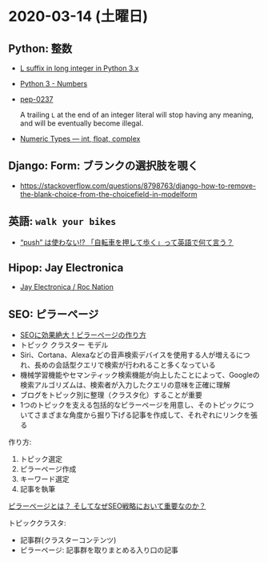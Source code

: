 # 2020-03-14 (土曜日)

## Python: 整数

- [L suffix in long integer in Python 3.x](https://stackoverflow.com/questions/24059842/l-suffix-in-long-integer-in-python-3-x)
- [Python 3 - Numbers](https://www.tutorialspoint.com/python3/python_numbers.htm)
- [pep-0237](https://www.python.org/dev/peps/pep-0237/)

    A trailing `L` at the end of an integer literal will stop having any meaning, and will be eventually become illegal. 

- [Numeric Types — int, float, complex](https://docs.python.org/3/library/stdtypes.html#numeric-types-int-float-complex)

## Django: Form: ブランクの選択肢を覗く

- https://stackoverflow.com/questions/8798763/django-how-to-remove-the-blank-choice-from-the-choicefield-in-modelform


## 英語: `walk your bikes`

- [“push” は使わない!? 「自転車を押して歩く」って英語で何て言う？](https://getnavi.jp/life/478384/)

## Hipop: Jay Electronica

- [Jay Electronica / Roc Nation](https://www.rocnation.com/music/jay-electronica/)

## SEO: ピラーページ

- [SEOに効果絶大！ピラーページの作り方](https://blog.hubspot.jp/how-to-create-a-pillar-page)
- トピック クラスター モデル
- Siri、Cortana、Alexaなどの音声検索デバイスを使用する人が増えるにつれ、長めの会話型クエリで検索が行われること多くなっている
- 機械学習機能やセマンティック検索機能が向上したことによって、Googleの検索アルゴリズムは、検索者が入力したクエリの意味を正確に理解
- ブログをトピック別に整理（クラスタ化）することが重要
- 1つのトピックを支える包括的なピラーページを用意し、そのトピックについてさまざまな角度から掘り下げる記事を作成して、それぞれにリンクを張る

作り方:

1. トピック選定
2. ピラーページ作成
3. キーワード選定
4. 記事を執筆

[ピラーページとは？ そしてなぜSEO戦略において重要なのか？](https://blog.hubspot.jp/what-is-a-pillar-page)

トピッククラスタ:

- 記事群(クラスターコンテンツ)
- ピラーページ: 記事群を取りまとめる入り口の記事